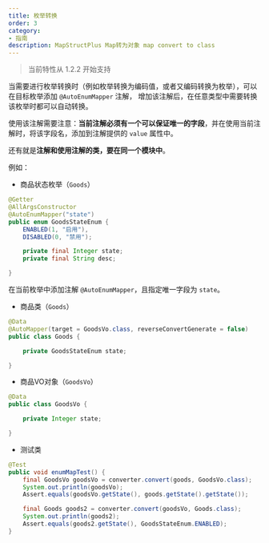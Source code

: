 ```yaml
---
title: 枚举转换
order: 3
category:
- 指南 
description: MapStructPlus Map转为对象 map convert to class
---
```


> 当前特性从 1.2.2 开始支持

当需要进行枚举转换时（例如枚举转换为编码值，或者又编码转换为枚举），可以在目标枚举添加 `@AutoEnumMapper` 注解，
增加该注解后，在任意类型中需要转换该枚举时都可以自动转换。

使用该注解需要注意：**当前注解必须有一个可以保证唯一的字段**，并在使用当前注解时，将该字段名，添加到注解提供的 `value` 属性中。

还有就是**注解和使用注解的类，要在同一个模块中**。

例如：

- 商品状态枚举（`Goods`）

```java
@Getter
@AllArgsConstructor
@AutoEnumMapper("state")
public enum GoodsStateEnum {
    ENABLED(1, "启用"),
    DISABLED(0, "禁用");

    private final Integer state;
    private final String desc;

}
```

在当前枚举中添加注解 `@AutoEnumMapper`，且指定唯一字段为 `state`。

- 商品类（`Goods`）

```java
@Data
@AutoMapper(target = GoodsVo.class, reverseConvertGenerate = false)
public class Goods {

    private GoodsStateEnum state;

}
```

- 商品VO对象（`GoodsVo`）

```java
@Data
public class GoodsVo {

    private Integer state;

}
```

- 测试类

```java
@Test
public void enumMapTest() {
    final GoodsVo goodsVo = converter.convert(goods, GoodsVo.class);
    System.out.println(goodsVo);
    Assert.equals(goodsVo.getState(), goods.getState().getState());

    final Goods goods2 = converter.convert(goodsVo, Goods.class);
    System.out.println(goods2);
    Assert.equals(goods2.getState(), GoodsStateEnum.ENABLED);
}
```

